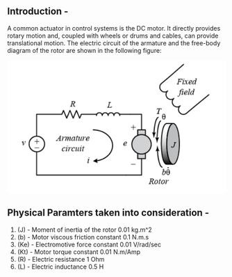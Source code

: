 ## Introduction - 
A common actuator in control systems is the DC motor. It directly provides rotary motion and, coupled with wheels or drums and cables, can provide translational motion. The electric circuit of the armature and the free-body diagram of the rotor are shown in the following figure:

![image used](https://github.com/souvik0306/DC-Motor-speed-control-using-Simulink/blob/master/Armature.jpg?raw=true)

## Physical Paramters taken into consideration - 
1) (J) - Moment of inertia of the rotor     0.01 kg.m^2
2) (b) - Motor viscous friction constant    0.1 N.m.s
3) (Ke) - Electromotive force constant       0.01 V/rad/sec
4) (Kt) - Motor torque constant              0.01 N.m/Amp
5) (R) - Electric resistance                1 Ohm
6) (L) - Electric inductance                0.5 H
